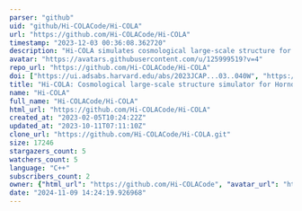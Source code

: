 ```yaml
---
parser: "github"
uid: "github/Hi-COLACode/Hi-COLA"
url: "https://github.com/Hi-COLACode/Hi-COLA"
timestamp: "2023-12-03 00:36:08.362720"
description: "Hi-COLA simulates cosmological large-scale structure for a wide class of Horndeski theories. Built using a COLA solver forked from FML by HAWinther."
avatar: "https://avatars.githubusercontent.com/u/125999519?v=4"
repo_url: "https://github.com/Hi-COLACode/Hi-COLA"
doi: ["https://ui.adsabs.harvard.edu/abs/2023JCAP...03..040W", "https://ui.adsabs.harvard.edu/abs/2023ascl.soft11009W/abstract"]
title: "Hi-COLA: Cosmological large-scale structure simulator for Horndeski theories"
name: "Hi-COLA"
full_name: "Hi-COLACode/Hi-COLA"
html_url: "https://github.com/Hi-COLACode/Hi-COLA"
created_at: "2023-02-05T10:24:22Z"
updated_at: "2023-10-11T07:11:10Z"
clone_url: "https://github.com/Hi-COLACode/Hi-COLA.git"
size: 17246
stargazers_count: 5
watchers_count: 5
language: "C++"
subscribers_count: 2
owner: {"html_url": "https://github.com/Hi-COLACode", "avatar_url": "https://avatars.githubusercontent.com/u/125999519?v=4", "login": "Hi-COLACode", "type": "Organization"}
date: "2024-11-09 14:24:19.926968"
---
```

